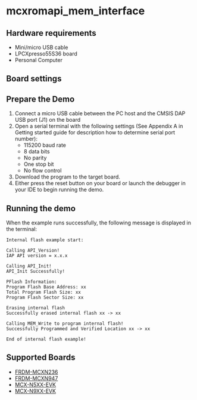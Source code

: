 # mcxromapi_mem_interface

## Hardware requirements
- Mini/micro USB cable
- LPCXpresso55S36 board
- Personal Computer

## Board settings

## Prepare the Demo
1.  Connect a micro USB cable between the PC host and the CMSIS DAP USB port (J1) on the board
2.  Open a serial terminal with the following settings (See Appendix A in Getting started guide for description how to determine serial port number):
    - 115200 baud rate
    - 8 data bits
    - No parity
    - One stop bit
    - No flow control
3.  Download the program to the target board.
4.  Either press the reset button on your board or launch the debugger in your IDE to begin running the demo.

## Running the demo

When the example runs successfully, the following message is displayed in the terminal:

```
Internal flash example start:

Calling API_Version!
IAP API version = x.x.x

Calling API_Init!
API_Init Successfully!

PFlash Information:
Program Flash Base Address: xx
Total Program Flash Size: xx
Program Flash Sector Size: xx

Erasing internal flash
Successfully erased internal flash xx -> xx

Calling MEM_Write to program internal flash!
Successfully Programmed and Verified Location xx -> xx

End of internal flash example!
```

## Supported Boards
- [FRDM-MCXN236](../../../_boards/frdmmcxn236/driver_examples/romapi/mem_interface/example_board_readme.md)
- [FRDM-MCXN947](../../../_boards/frdmmcxn947/driver_examples/romapi/mem_interface/example_board_readme.md)
- [MCX-N5XX-EVK](../../../_boards/mcxn5xxevk/driver_examples/romapi/mem_interface/example_board_readme.md)
- [MCX-N9XX-EVK](../../../_boards/mcxn9xxevk/driver_examples/romapi/mem_interface/example_board_readme.md)
